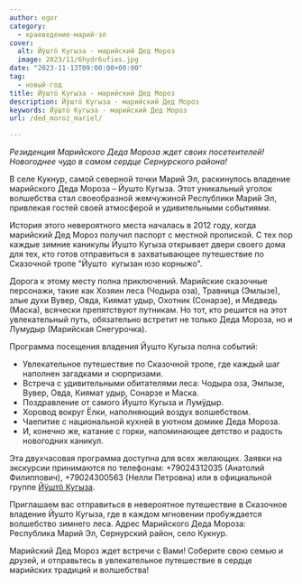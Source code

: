 ```yaml
---
author: egor
category:
  - краеведение-марий-эл
cover:
  alt: Йӱштӧ Кугыза - марийский Дед Мороз
  image: 2023/11/6hydr6ufies.jpg
date: "2023-11-13T09:00:00+00:00"
tag:
  - новый-год
title: Йӱштӧ Кугыза - марийский Дед Мороз
description: Йӱштӧ Кугыза - марийский Дед Мороз
keywords: Йӱштӧ Кугыза - марийский Дед Мороз
url: /ded_moroz_mariel/

---
```

_Резиденция Марийского Деда Мороза ждет своих посетеителей! Новогоднее чудо в самом сердце Сернурского района!_

В селе Кукнур, самой северной точки Марий Эл, раскинулось владение марийского Деда Мороза – Йушто Кугыза. Этот уникальный уголок волшебства стал своеобразной жемчужиной Республики Марий Эл, привлекая гостей своей атмосферой и удивительными событиями.

История этого невероятного места началась в 2012 году, когда марийский Дед Мороз получил паспорт с местной пропиской. С тех пор каждые зимние каникулы Йушто Кугыза открывает двери своего дома для тех, кто готов отправиться в захватывающее путешествие по Сказочной тропе "Йушто  кугызан юзо корныжо".

Дорога к этому месту полна приключений. Марийские сказочные персонажи, такие как Хозяин леса (Чодыра оза), Травница (Эмлызе), злые духи Вувер, Овда, Киямат удыр, Охотник (Сонарзе), и Медведь (Маска), всячески препятствуют путникам. Но тот, кто решится на этот увлекательный путь, обязательно встретит не только Деда Мороза, но и Лумудыр (Марийская Снегурочка).

Программа посещения владения Йушто Кугыза полна событий:

- Увлекательное путешествие по Сказочной тропе, где каждый шаг наполнен загадками и сюрпризами.
- Встреча с удивительными обитателями леса: Чодыра оза, Эмлызе, Вувер, Овда, Киямат удыр, Сонарзе и Маска.
- Поздравление от самого Йушто Кугыза и Лумӱдыр.
- Хоровод вокруг Ёлки, наполняющий воздух волшебством.
- Чаепитие с национальной кухней в уютном домике Деда Мороза.
- И, конечно же, катание с горки, напоминающее детство и радость новогодних каникул.

Эта двухчасовая программа доступна для всех желающих. Заявки на экскурсии принимаются по телефонам: +79024312035 (Анатолий Филиппович), +79024300563 (Нелли Петровна) или в официальной группе [Йӱштӧ Кугыза](https://vk.com/club176284890).

Приглашаем вас отправиться в невероятное путешествие в Сказочное владение Йушто Кугыза, где в каждом мгновении пробуждается волшебство зимнего леса. Адрес Марийского Деда Мороза: Республика Марий Эл, Сернурский район, село Кукнур.

Марийский Дед Мороз ждет встречи с Вами! Соберите свою семью и друзей, и отправьтесь в увлекательное путешествие в сердце марийских традиций и волшебства!
